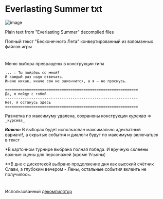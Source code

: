 # Everlasting Summer txt
![image](https://user-images.githubusercontent.com/52743561/211267338-f46a4c0f-3f24-4970-b84a-f43fac6a2357.png)

Plain text from "Everlasting Summer" decompiled files

Полный текст "Бесконечного Лета" конвертированный из взломанных файлов игры

#

Меню выбора превращены в конструкции типа

```
... : Ты пойдёшь со мной?
И каждый раз надо отвечать.
Иначе никак, иначе сон не закончится, а я – не проснусь.

=============================================================
Да, я пойду с тобой
-------------------------------------------------------------
Нет, я останусь здесь
=============================================================
```

Разметка по максимуму удалена, сохранены конструкции _курсива_ => ```_курсива_```

***Важно:*** В выборах будет использован максимально адекватный вариант!, а скрытые события и диалоги будут по максимуму включаться в текст

*В карточном турнире выбрана полная победа. И вручную склеены важные сцены для персонажей (кроме Ульяны)

**В дне с дискотекой выбрано продолжение дня как высокий счётчик Слави, а глубоким вечером - Лены, остальные события вклеить не получилось.
#
Использованный [декомпилятор](https://github.com/CensoredUsername/unrpyc)

